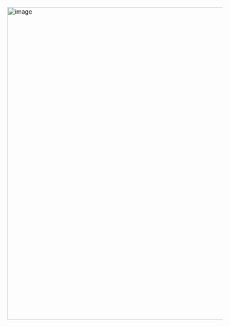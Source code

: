 <img width="1088" height="728" alt="image" src="https://github.com/user-attachments/assets/6ce8c06e-0b23-4e2b-b5bc-4908c53c45d3" />
